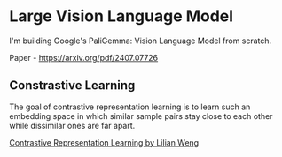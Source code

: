 # Large Vision Language Model

I'm building Google's PaliGemma: Vision Language Model from scratch.

Paper - https://arxiv.org/pdf/2407.07726


## Constrastive Learning

The goal of contrastive representation learning is to learn such an embedding space in which similar sample pairs stay close to each other while dissimilar ones are far apart.

[Contrastive Representation Learning by Lilian Weng](https://lilianweng.github.io/posts/2021-05-31-contrastive/)


